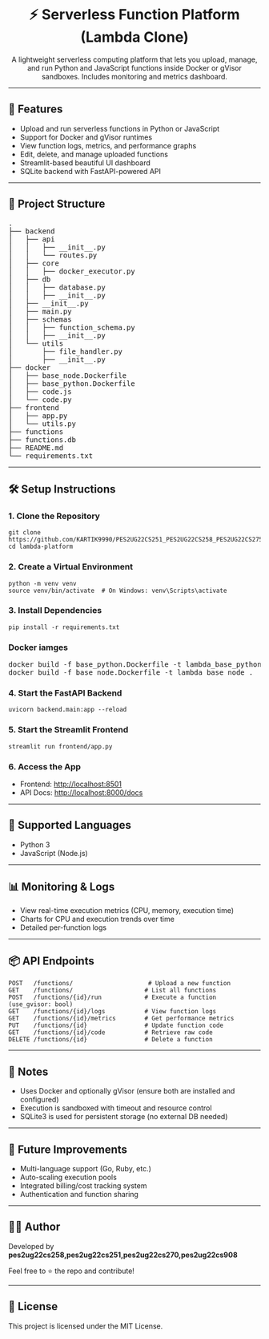 <h1 align="center">⚡ Serverless Function Platform (Lambda Clone)</h1>

<p align="center">
  A lightweight serverless computing platform that lets you upload, manage, and run Python and JavaScript functions inside Docker or gVisor sandboxes. Includes monitoring and metrics dashboard.
</p>

<hr>

<h2>🚀 Features</h2>
<ul>
  <li>Upload and run serverless functions in Python or JavaScript</li>
  <li>Support for Docker and gVisor runtimes</li>
  <li>View function logs, metrics, and performance graphs</li>
  <li>Edit, delete, and manage uploaded functions</li>
  <li>Streamlit-based beautiful UI dashboard</li>
  <li>SQLite backend with FastAPI-powered API</li>
</ul>

<hr>

<h2>📁 Project Structure</h2>

<pre>
.
├── backend
│   ├── api
│   │   ├── __init__.py
│   │   └── routes.py
│   ├── core
│   │   ├── docker_executor.py
│   ├── db
│   │   ├── database.py
│   │   ├── __init__.py
│   ├── __init__.py
│   ├── main.py
│   ├── schemas
│   │   ├── function_schema.py
│   │   ├── __init__.py
│   └── utils
│       ├── file_handler.py
│       ├── __init__.py
├── docker
│   ├── base_node.Dockerfile
│   ├── base_python.Dockerfile
│   ├── code.js
│   └── code.py
├── frontend
│   ├── app.py
│   └── utils.py
├── functions
├── functions.db
├── README.md
└── requirements.txt
</pre>

<hr>

<h2>🛠️ Setup Instructions</h2>

<h3>1. Clone the Repository</h3>

<pre><code>git clone https://github.com/KARTIK9990/PES2UG22CS251_PES2UG22CS258_PES2UG22CS275_PES2UG22CS908_Lamda_serverless_function.git
cd lambda-platform
</code></pre>

<h3>2. Create a Virtual Environment</h3>

<pre><code>python -m venv venv
source venv/bin/activate  # On Windows: venv\Scripts\activate
</code></pre>

<h3>3. Install Dependencies</h3>

<pre><code>pip install -r requirements.txt
</code></pre>

<h3>Docker iamges</h3>
<pre>
docker build -f base_python.Dockerfile -t lambda_base_python .
docker build -f base_node.Dockerfile -t lambda_base_node .
</pre>

<h3>4. Start the FastAPI Backend</h3>

<pre><code>uvicorn backend.main:app --reload
</code></pre>

<h3>5. Start the Streamlit Frontend</h3>

<pre><code>streamlit run frontend/app.py
</code></pre>

<h3>6. Access the App</h3>

<ul>
  <li>Frontend: <a href="http://localhost:8501" target="_blank">http://localhost:8501</a></li>
  <li>API Docs: <a href="http://localhost:8000/docs" target="_blank">http://localhost:8000/docs</a></li>
</ul>

<hr>

<h2>🧪 Supported Languages</h2>
<ul>
  <li>Python 3</li>
  <li>JavaScript (Node.js)</li>
</ul>

<hr>

<h2>📊 Monitoring & Logs</h2>
<ul>
  <li>View real-time execution metrics (CPU, memory, execution time)</li>
  <li>Charts for CPU and execution trends over time</li>
  <li>Detailed per-function logs</li>
</ul>

<hr>

<h2>📦 API Endpoints</h2>

<pre><code>POST   /functions/                     # Upload a new function
GET    /functions/                    # List all functions
POST   /functions/{id}/run            # Execute a function (use_gvisor: bool)
GET    /functions/{id}/logs           # View function logs
GET    /functions/{id}/metrics        # Get performance metrics
PUT    /functions/{id}                # Update function code
GET    /functions/{id}/code           # Retrieve raw code
DELETE /functions/{id}                # Delete a function
</code></pre>

<hr>

<h2>📌 Notes</h2>
<ul>
  <li>Uses Docker and optionally gVisor (ensure both are installed and configured)</li>
  <li>Execution is sandboxed with timeout and resource control</li>
  <li>SQLite3 is used for persistent storage (no external DB needed)</li>
</ul>

<hr>

<h2>🎯 Future Improvements</h2>
<ul>
  <li>Multi-language support (Go, Ruby, etc.)</li>
  <li>Auto-scaling execution pools</li>
  <li>Integrated billing/cost tracking system</li>
  <li>Authentication and function sharing</li>
</ul>

<hr>

<h2>👨‍💻 Author</h2>

<p>Developed by <strong>pes2ug22cs258,pes2ug22cs251,pes2ug22cs270,pes2ug22cs908</strong></p>
<p>Feel free to ⭐ the repo and contribute!</p>

<hr>

<h2>📝 License</h2>

<p>This project is licensed under the MIT License.</p>
